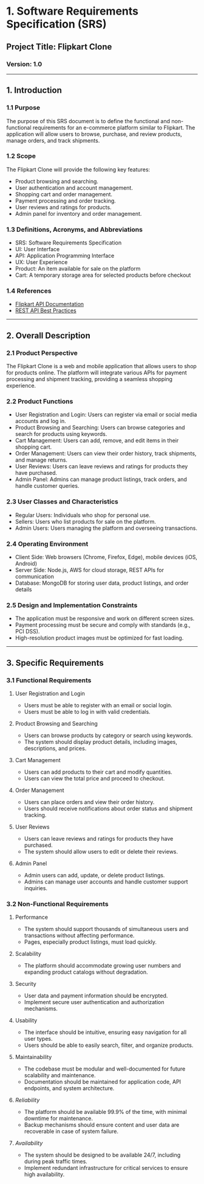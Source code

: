 # 1. Software Requirements Specification (SRS)

## Project Title: Flipkart Clone
### Version: 1.0

---

## 1. Introduction

### 1.1 Purpose
The purpose of this SRS document is to define the functional and non-functional requirements for an e-commerce platform similar to Flipkart. The application will allow users to browse, purchase, and review products, manage orders, and track shipments.

### 1.2 Scope
The Flipkart Clone will provide the following key features:
- Product browsing and searching.
- User authentication and account management.
- Shopping cart and order management.
- Payment processing and order tracking.
- User reviews and ratings for products.
- Admin panel for inventory and order management.

### 1.3 Definitions, Acronyms, and Abbreviations
- SRS: Software Requirements Specification
- UI: User Interface
- API: Application Programming Interface
- UX: User Experience
- Product: An item available for sale on the platform
- Cart: A temporary storage area for selected products before checkout

### 1.4 References
- [Flipkart API Documentation](https://www.flipkart.com/api-docs)
- [REST API Best Practices](https://restfulapi.net/best-practices/)

---

## 2. Overall Description

### 2.1 Product Perspective
The Flipkart Clone is a web and mobile application that allows users to shop for products online. The platform will integrate various APIs for payment processing and shipment tracking, providing a seamless shopping experience.

### 2.2 Product Functions
- User Registration and Login: Users can register via email or social media accounts and log in.
- Product Browsing and Searching: Users can browse categories and search for products using keywords.
- Cart Management: Users can add, remove, and edit items in their shopping cart.
- Order Management: Users can view their order history, track shipments, and manage returns.
- User Reviews: Users can leave reviews and ratings for products they have purchased.
- Admin Panel: Admins can manage product listings, track orders, and handle customer queries.

### 2.3 User Classes and Characteristics
- Regular Users: Individuals who shop for personal use.
- Sellers: Users who list products for sale on the platform.
- Admin Users: Users managing the platform and overseeing transactions.

### 2.4 Operating Environment
- Client Side: Web browsers (Chrome, Firefox, Edge), mobile devices (iOS, Android)
- Server Side: Node.js, AWS for cloud storage, REST APIs for communication
- Database: MongoDB for storing user data, product listings, and order details

### 2.5 Design and Implementation Constraints
- The application must be responsive and work on different screen sizes.
- Payment processing must be secure and comply with standards (e.g., PCI DSS).
- High-resolution product images must be optimized for fast loading.
- ---

## 3. Specific Requirements

### 3.1 Functional Requirements

1. User Registration and Login
   - Users must be able to register with an email or social login.
   - Users must be able to log in with valid credentials.

2. Product Browsing and Searching
   - Users can browse products by category or search using keywords.
   - The system should display product details, including images, descriptions, and prices.

3. Cart Management
   - Users can add products to their cart and modify quantities.
   - Users can view the total price and proceed to checkout.

4. Order Management
   - Users can place orders and view their order history.
   - Users should receive notifications about order status and shipment tracking.

5. User Reviews
   - Users can leave reviews and ratings for products they have purchased.
   - The system should allow users to edit or delete their reviews.

6. Admin Panel
   - Admin users can add, update, or delete product listings.
   - Admins can manage user accounts and handle customer support inquiries.

### 3.2 Non-Functional Requirements

1. Performance
   - The system should support thousands of simultaneous users and transactions without affecting performance.
   - Pages, especially product listings, must load quickly.

2. Scalability
   - The platform should accommodate growing user numbers and expanding product catalogs without degradation.

3. Security
   - User data and payment information should be encrypted.
   - Implement secure user authentication and authorization mechanisms.

4. Usability
   - The interface should be intuitive, ensuring easy navigation for all user types.
   - Users should be able to easily search, filter, and organize products.

5. Maintainability
   - The codebase must be modular and well-documented for future scalability and maintenance.
   - Documentation should be maintained for application code, API endpoints, and system architecture.

6. *Reliability*
   - The platform should be available 99.9% of the time, with minimal downtime for maintenance.
   - Backup mechanisms should ensure content and user data are recoverable in case of system failure.

7. *Availability*
   - The system should be designed to be available 24/7, including during peak traffic times.
   - Implement redundant infrastructure for critical services to ensure high availability.
